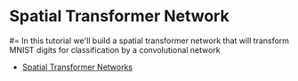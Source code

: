 # Spatial Transformer Network

#=
In this tutorial we'll build a spatial transformer network that will transform MNIST
digits for classification by a convolutional network

* [Spatial Transformer Networks](https://proceedings.neurips.cc/paper/2015/hash/33ceb07bf4eeb3da587e268d663aba1a-Abstract.html)
